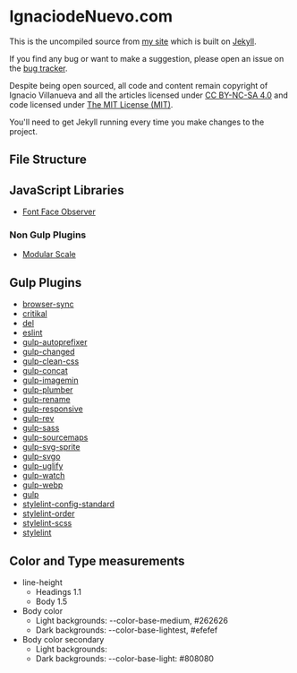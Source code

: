 # IgnaciodeNuevo.com

This is the uncompiled source from [my site](http://ignaciodenuevo.com) which is built on [Jekyll](http://jekyllrb.com).

If you find any bug or want to make a suggestion, please open an issue on the [bug tracker](https://github.com/IgnaciodeNuevo/ignaciodenuevo.github.com/issues).

Despite being open sourced, all code and content remain copyright of Ignacio Villanueva and all the articles licensed under [CC BY-NC-SA 4.0](http://creativecommons.org/licenses/by-nc-sa/4.0/) and code licensed under [The MIT License (MIT)](/license/index.md).

You'll need to get Jekyll running every time you make changes to the project.

## File Structure

## JavaScript Libraries

-   [Font Face Observer](https://fontfaceobserver.com/)

### Non Gulp Plugins

-   [Modular Scale](https://github.com/modularscale/modularscale-sass)

## Gulp Plugins

-   [browser-sync](https://github.com/BrowserSync/browser-sync)
-   [critikal](https://github.com/addyosmani/critical)
-   [del](https://github.com/sindresorhus/del)
-   [eslint](https://github.com/eslint/eslint)
-   [gulp-autoprefixer](https://github.com/gulp-community/gulp-cached)
-   [gulp-changed](https://github.com/sindresorhus/gulp-changed)
-   [gulp-clean-css](https://github.com/scniro/gulp-clean-css)
-   [gulp-concat](https://github.com/gulp-community/gulp-concat)
-   [gulp-imagemin](https://github.com/sindresorhus/gulp-imagemin)
-   [gulp-plumber](https://github.com/floatdrop/gulp-plumber)
-   [gulp-rename](https://github.com/hparra/gulp-rename)
-   [gulp-responsive](https://github.com/mahnunchik/gulp-responsive)
-   [gulp-rev](https://github.com/sindresorhus/gulp-rev)
-   [gulp-sass](https://github.com/dlmanning/gulp-sass)
-   [gulp-sourcemaps](https://github.com/gulp-sourcemaps/gulp-sourcemaps)
-   [gulp-svg-sprite](https://github.com/jkphl/gulp-svg-sprite)
-   [gulp-svgo](https://github.com/ben-eb/gulp-svgmin)
-   [gulp-uglify](https://github.com/terinjokes/gulp-uglify)
-   [gulp-watch](https://github.com/floatdrop/gulp-watch)
-   [gulp-webp](https://github.com/sindresorhus/gulp-webp)
-   [gulp](https://github.com/gulpjs/gulp)
-   [stylelint-config-standard](https://github.com/stylelint/stylelint-config-standard)
-   [stylelint-order](https://github.com/hudochenkov/stylelint-order)
-   [stylelint-scss](https://github.com/kristerkari/stylelint-scss)
-   [stylelint](https://github.com/stylelint/stylelint)

## Color and Type measurements

-   line-height
    -   Headings 1.1
    -   Body 1.5
-   Body color
    -   Light backgrounds: --color-base-medium, #262626
    -   Dark backgrounds: --color-base-lightest, #efefef
-   Body color secondary
    -   Light backgrounds:
    -   Dark backgrounds: --color-base-light: #808080
